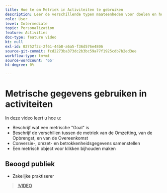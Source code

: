 ```yaml
---
title: Hoe te om Metriek in Activiteiten te gebruiken
description: Leer de verschillende typen maateenheden voor doelen en hoe u deze kunt gebruiken om de prestaties van uw activiteiten te meten.
role: User
level: Intermediate
topic: Personalization
feature: Activities
doc-type: feature video
kt: null
exl-id: 02752f2c-2f61-44b8-a6a5-f36d576e4806
source-git-commit: fcd2273ba373dc2b3bc59a77f1925cdb7b2ed3ee
workflow-type: tm+mt
source-wordcount: '65'
ht-degree: 0%

---
```


# Metrische gegevens gebruiken in activiteiten

In deze video leert u hoe u:

* Beschrijf wat een metrische &quot;Goal&quot; is
* Beschrijf de verschillen tussen de metriek van de Omzetting, van de Opbrengst, en van de Overeenkomst
* Conversie-, omzet- en betrokkenheidsgegevens samenstellen
* Een metrisch object voor klikken bijhouden maken

## Beoogd publiek

* Zakelijke praktiserer

>[!VIDEO](https://video.tv.adobe.com/v/17380/?quality=12)
